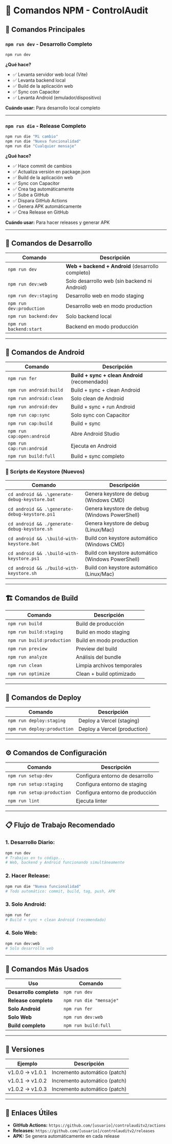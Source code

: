 # 📱 Comandos NPM - ControlAudit

## 🚀 **Comandos Principales**

### **`npm run dev`** - Desarrollo Completo
```bash
npm run dev
```
**¿Qué hace?**
- ✅ Levanta servidor web local (Vite)
- ✅ Levanta backend local
- ✅ Build de la aplicación web
- ✅ Sync con Capacitor
- ✅ Levanta Android (emulador/dispositivo)

**Cuándo usar:** Para desarrollo local completo

---

### **`npm run die`** - Release Completo
```bash
npm run die "Mi cambio"
npm run die "Nueva funcionalidad"
npm run die "Cualquier mensaje"
```
**¿Qué hace?**
- ✅ Hace commit de cambios
- ✅ Actualiza versión en package.json
- ✅ Build de la aplicación web
- ✅ Sync con Capacitor
- ✅ Crea tag automáticamente
- ✅ Sube a GitHub
- ✅ Dispara GitHub Actions
- ✅ Genera APK automáticamente
- ✅ Crea Release en GitHub

**Cuándo usar:** Para hacer releases y generar APK

---

## 🔧 **Comandos de Desarrollo**

| Comando | Descripción |
|---------|-------------|
| `npm run dev` | **Web + backend + Android** (desarrollo completo) |
| `npm run dev:web` | Solo desarrollo web (sin backend ni Android) |
| `npm run dev:staging` | Desarrollo web en modo staging |
| `npm run dev:production` | Desarrollo web en modo production |
| `npm run backend:dev` | Solo backend local |
| `npm run backend:start` | Backend en modo producción |

---

## 📱 **Comandos de Android**

| Comando | Descripción |
|---------|-------------|
| `npm run fer` | **Build + sync + clean Android** (recomendado) |
| `npm run android:build` | Build + sync + clean Android |
| `npm run android:clean` | Solo clean de Android |
| `npm run android:dev` | Build + sync + run Android |
| `npm run cap:sync` | Solo sync con Capacitor |
| `npm run cap:build` | Build + sync |
| `npm run cap:open:android` | Abre Android Studio |
| `npm run cap:run:android` | Ejecuta en Android |
| `npm run build:full` | Build + sync completo |

### **🔧 Scripts de Keystore (Nuevos)**
| Comando | Descripción |
|---------|-------------|
| `cd android && .\generate-debug-keystore.bat` | Genera keystore de debug (Windows CMD) |
| `cd android && .\generate-debug-keystore.ps1` | Genera keystore de debug (Windows PowerShell) |
| `cd android && ./generate-debug-keystore.sh` | Genera keystore de debug (Linux/Mac) |
| `cd android && .\build-with-keystore.bat` | Build con keystore automático (Windows CMD) |
| `cd android && .\build-with-keystore.ps1` | Build con keystore automático (Windows PowerShell) |
| `cd android && ./build-with-keystore.sh` | Build con keystore automático (Linux/Mac) |

---

## 🏗️ **Comandos de Build**

| Comando | Descripción |
|---------|-------------|
| `npm run build` | Build de producción |
| `npm run build:staging` | Build en modo staging |
| `npm run build:production` | Build en modo production |
| `npm run preview` | Preview del build |
| `npm run analyze` | Análisis del bundle |
| `npm run clean` | Limpia archivos temporales |
| `npm run optimize` | Clean + build optimizado |

---

## 🚀 **Comandos de Deploy**

| Comando | Descripción |
|---------|-------------|
| `npm run deploy:staging` | Deploy a Vercel (staging) |
| `npm run deploy:production` | Deploy a Vercel (production) |

---

## ⚙️ **Comandos de Configuración**

| Comando | Descripción |
|---------|-------------|
| `npm run setup:dev` | Configura entorno de desarrollo |
| `npm run setup:staging` | Configura entorno de staging |
| `npm run setup:production` | Configura entorno de producción |
| `npm run lint` | Ejecuta linter |

---

## 📋 **Flujo de Trabajo Recomendado**

### **1. Desarrollo Diario:**
```bash
npm run dev
# Trabajas en tu código...
# Web, backend y Android funcionando simultáneamente
```

### **2. Hacer Release:**
```bash
npm run die "Nueva funcionalidad"
# Todo automático: commit, build, tag, push, APK
```

### **3. Solo Android:**
```bash
npm run fer
# Build + sync + clean Android (recomendado)
```

### **4. Solo Web:**
```bash
npm run dev:web
# Solo desarrollo web
```

---

## 🎯 **Comandos Más Usados**

| Uso | Comando |
|-----|---------|
| **Desarrollo completo** | `npm run dev` |
| **Release completo** | `npm run die "mensaje"` |
| **Solo Android** | `npm run fer` |
| **Solo Web** | `npm run dev:web` |
| **Build completo** | `npm run build:full` |

---

## 📱 **Versiones**

| Ejemplo | Descripción |
|---------|-------------|
| v1.0.0 → v1.0.1 | Incremento automático (patch) |
| v1.0.1 → v1.0.2 | Incremento automático (patch) |
| v1.0.2 → v1.0.3 | Incremento automático (patch) |

---

## 🔗 **Enlaces Útiles**

- **GitHub Actions:** `https://github.com/[usuario]/controlauditv2/actions`
- **Releases:** `https://github.com/[usuario]/controlauditv2/releases`
- **APK:** Se genera automáticamente en cada release
